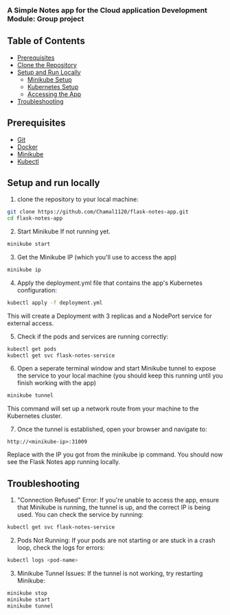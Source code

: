 ### A Simple Notes app for the Cloud application Development Module: Group project

## Table of Contents

- [Prerequisites](#prerequisites)
- [Clone the Repository](#clone-the-repository)
- [Setup and Run Locally](#setup-and-run-locally)
  - [Minikube Setup](#minikube-setup)
  - [Kubernetes Setup](#kubernetes-setup)
  - [Accessing the App](#accessing-the-app)
- [Troubleshooting](#troubleshooting)

## Prerequisites

- [Git](https://git-scm.com/)
- [Docker](https://www.docker.com/get-started)
- [Minikube](https://minikube.sigs.k8s.io/docs/)
- [Kubectl](https://kubernetes.io/docs/tasks/tools/install-kubectl/)

## Setup and run locally

1. clone the repository to your local machine:

```bash
git clone https://github.com/Chamal1120/flask-notes-app.git
cd flask-notes-app
```

2. Start Minikube If not running yet.
```bash
minikube start
```

3. Get the Minikube IP (which you'll use to access the app)

```bash
minikube ip
```

4. Apply the deployment.yml file that contains the app's Kubernetes configuration:

```bash
kubectl apply -f deployment.yml
```

This will create a Deployment with 3 replicas and a NodePort service for external access.

5. Check if the pods and services are running correctly:

```bash
kubectl get pods
kubectl get svc flask-notes-service
```

6. Open a seperate terminal window and start Minikube tunnel to expose the service to your local machine (you should keep this running until you finish working with the app)

```bash
minikube tunnel
```

This command will set up a network route from your machine to the Kubernetes cluster.

7. Once the tunnel is established, open your browser and navigate to:

```
http://<minikube-ip>:31009
```

Replace <minikube-ip> with the IP you got from the minikube ip command.
You should now see the Flask Notes app running locally.

## Troubleshooting

1. "Connection Refused" Error: If you're unable to access the app, ensure that Minikube is running, the tunnel is up, and the correct IP is being used. You can check the service by running:

```bash
kubectl get svc flask-notes-service
```

2. Pods Not Running: If your pods are not starting or are stuck in a crash loop, check the logs for errors:

```bash
kubectl logs <pod-name>
```

3. Minikube Tunnel Issues: If the tunnel is not working, try restarting Minikube:

```bash
minikube stop
minikube start
minikube tunnel
```
